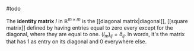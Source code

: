 #todo 

The **identity matrix** $I$ in $\mathbb R^{m\times m}$ is the [[diagonal matrix|diagonal]], [[square matrix]] defined by having entries equal to zero every except for the diagonal, where they are equal to one.  $(I_{m})_{ij}=\delta_{ij}$. In words, it's the matrix that has $1$ as entry on its diagonal and $0$ everywhere else.
